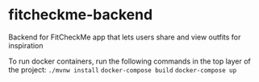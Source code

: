 # fitcheckme-backend
Backend for FitCheckMe app that lets users share and view outfits for inspiration


To run docker containers, run the following commands in the top layer of the project:
`./mvnw install`
`docker-compose build`
`docker-compose up`